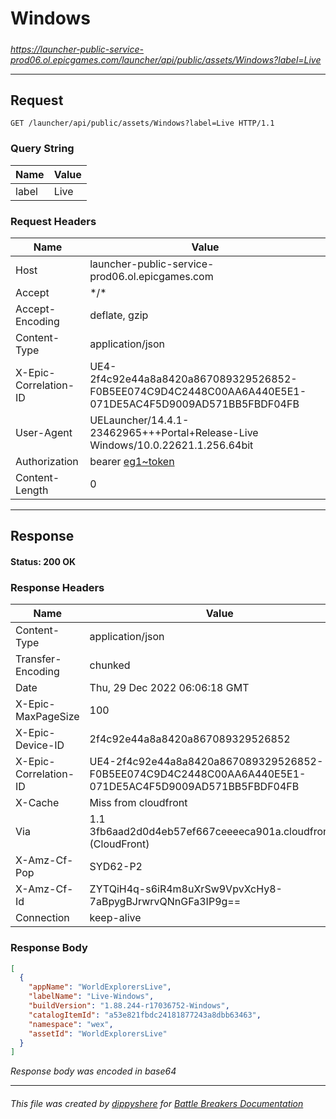 # Windows

#####

*https://launcher-public-service-prod06.ol.epicgames.com/launcher/api/public/assets/Windows?label=Live*



___

## Request

```http request
GET /launcher/api/public/assets/Windows?label=Live HTTP/1.1
```

### Query String

| Name | Value |
|---|---|
| label | Live |




### Request Headers

| Name | Value |
|---|---|
| Host | launcher-public-service-prod06.ol.epicgames.com |
| Accept | \*/\* |
| Accept-Encoding | deflate, gzip |
| Content-Type | application/json |
| X-Epic-Correlation-ID | UE4-2f4c92e44a8a8420a867089329526852-F0B5EE074C9D4C2448C00AA6A440E5E1-071DE5AC4F5D9009AD571BB5FBDF04FB |
| User-Agent | UELauncher/14.4.1-23462965+++Portal+Release-Live Windows/10.0.22621.1.256.64bit |
| Authorization | bearer [eg1~token](https://github.com/dippyshere/battle-breakers-documentation/blob/master/docs/common/tokens/eg1.md) |
| Content-Length | 0 |



___

## Response

#### Status: 200 OK




### Response Headers

| Name | Value |
|---|---|
| Content-Type | application/json |
| Transfer-Encoding | chunked |
| Date | Thu, 29 Dec 2022 06:06:18 GMT |
| X-Epic-MaxPageSize | 100 |
| X-Epic-Device-ID | 2f4c92e44a8a8420a867089329526852 |
| X-Epic-Correlation-ID | UE4-2f4c92e44a8a8420a867089329526852-F0B5EE074C9D4C2448C00AA6A440E5E1-071DE5AC4F5D9009AD571BB5FBDF04FB |
| X-Cache | Miss from cloudfront |
| Via | 1.1 3fb6aad2d0d4eb57ef667ceeeeca901a.cloudfront.net (CloudFront) |
| X-Amz-Cf-Pop | SYD62-P2 |
| X-Amz-Cf-Id | ZYTQiH4q-s6iR4m8uXrSw9VpvXcHy8-7aBpygBJrwrvQNnGFa3IP9g== |
| Connection | keep-alive |


### Response Body

```json
[
  {
    "appName": "WorldExplorersLive",
    "labelName": "Live-Windows",
    "buildVersion": "1.88.244-r17036752-Windows",
    "catalogItemId": "a53e821fbdc24181877243a8dbb63463",
    "namespace": "wex",
    "assetId": "WorldExplorersLive"
  }
]
```

*Response body was encoded in base64*

___

###### This file was created by [dippyshere](https://github.com/dippyshere) for [Battle Breakers Documentation](https://github.com/dippyshere/battle-breakers-documentation)
